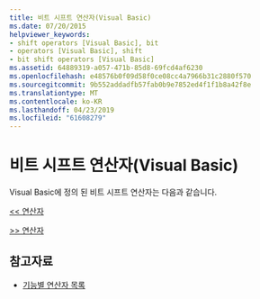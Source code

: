 ```yaml
---
title: 비트 시프트 연산자(Visual Basic)
ms.date: 07/20/2015
helpviewer_keywords:
- shift operators [Visual Basic], bit
- operators [Visual Basic], shift
- bit shift operators [Visual Basic]
ms.assetid: 64889319-a057-471b-85d8-69fcd4af6230
ms.openlocfilehash: e48576b0f09d58f0ce08cc4a7966b31c2880f570
ms.sourcegitcommit: 9b552addadfb57fab0b9e7852ed4f1f1b8a42f8e
ms.translationtype: MT
ms.contentlocale: ko-KR
ms.lasthandoff: 04/23/2019
ms.locfileid: "61608279"
---
```

# <a name="bit-shift-operators-visual-basic"></a>비트 시프트 연산자(Visual Basic)
Visual Basic에 정의 된 비트 시프트 연산자는 다음과 같습니다.  
  
 [<\< 연산자](../../../visual-basic/language-reference/operators/left-shift-operator.md)  
  
 [>> 연산자](../../../visual-basic/language-reference/operators/right-shift-operator.md)  
  
## <a name="see-also"></a>참고자료

- [기능별 연산자 목록](../../../visual-basic/language-reference/operators/operators-listed-by-functionality.md)
